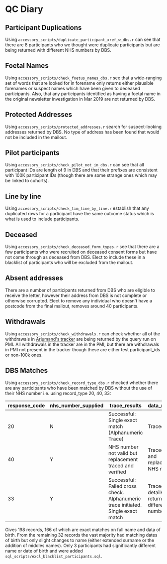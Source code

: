 # QC Diary

## Participant Duplications

Using `accessory_scripts/duplicate_participant_xref_w_dbs.r` can see that there are 8 participants who we thought were duplicate participants but are being returned with different NHS numbers by DBS.

## Foetal Names

Using `accessory_scripts/check_foetus_names_dbs.r` see that a wide-ranging set of words that are looked for in forename only returns either plausible forenames or suspect names which have been given to deceased participants.
Also, that any participants identified as having a foetal name in the original newsletter investigation in Mar 2019 are not returned by DBS.

## Protected Addresses

Using `accessory_scripts/protected_addresses.r` search for suspect-looking addresses returned by DBS.
No type of address has been found that would not be included in the mailout.

## Pilot participants

Using `accessory_scripts/check_pilot_not_in_dbs.r` can see that all participant IDs are length of 9 in DBS and that their prefixes are consistent with 100K participant IDs (though there are some strange ones which may be linked to cohorts).

## Line by line

Using `accessory_scripts/check_tim_line_by_line.r` establish that any duplicated rows for a participant have the same outcome status which is what is used to include participants.

## Deceased

Using `accessory_scripts/check_deceased_form_types.r` see that there are a few participants who were recruited on deceased consent forms but have not come through as deceased from DBS. Elect to include these in a blacklist of participants who will be excluded from the mailout.

## Absent addresses

There are a number of participants returned from DBS who are eligible to receive the letter, however their address from DBS is not complete or otherwise corrupted. Elect to remove any individual who doesn't have a postcode from the final mailout, removes around 40 participants.

## Withdrawals

Using `accessory_scripts/check_withdrawals.r` can check whether all of the withdrawals in [Arjumand's tracker](https://genomicsenglandltd.sharepoint.com/:x:/r/teams/GE-ParticipationWithdrawalProcesses/Shared%20Documents/General/Withdrawals%20Action%20Tracker/100K%20Withdrawal%20Requests%20_%20Action%20Tracker.xlsx?d=w33bc9dfebcc443bbad489d05a1f16fe5&csf=1&web=1&e=S2oAmi) are being returned by the query run on PMI.
All withdrawals in the tracker are in the PMI, but there are withdrawals in PMI not present in the tracker though these are either test participant_ids or non-100k ones.

## DBS Matches

Using `accessory_scripts/check_record_type_dbs.r` checked whether there are any participants who have been matched by DBS without the use of their NHS number i.e. using record_type 20, 40, 33:

|response_code|nhs_number_supplied|trace_results|data_returned|
|---|---|---|---|
|20|N|Successful: Single exact match (Alphanumeric Trace) |Traced details |
|40|Y|NHS number not valid but replacement traced and verified|Traced details and replacement NHS number|
|33|Y|Successful: Failed cross check. Alphanumeric trace initiated. Single exact match|Traced details. May return a different NHS number|

Gives 198 records, 166 of which are exact matches on full name and data of birth. From the remaining 32 records the vast majority had matching dates of birth but only slight changes to name (either extended surname or the addition of middles names). Only 3 participants had significantly different name or date of birth and were added `sql_scripts/excl_blacklist_participants.sql`.
